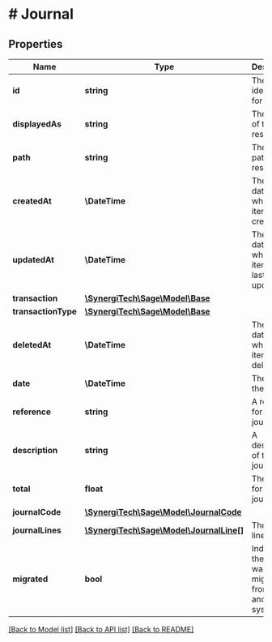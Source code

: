 # # Journal

## Properties

Name | Type | Description | Notes
------------ | ------------- | ------------- | -------------
**id** | **string** | The unique identifier for the item | [optional]
**displayedAs** | **string** | The name of the resource | [optional]
**path** | **string** | The API path for the resource | [optional]
**createdAt** | **\DateTime** | The datetime when the item was created | [optional]
**updatedAt** | **\DateTime** | The datetime when the item was last updated | [optional]
**transaction** | [**\SynergiTech\Sage\Model\Base**](Base.md) |  | [optional]
**transactionType** | [**\SynergiTech\Sage\Model\Base**](Base.md) |  | [optional]
**deletedAt** | **\DateTime** | The datetime when the item was deleted | [optional]
**date** | **\DateTime** | The date of the journal | [optional]
**reference** | **string** | A reference for the journal | [optional]
**description** | **string** | A description of the journal | [optional]
**total** | **float** | The total for the journal | [optional]
**journalCode** | [**\SynergiTech\Sage\Model\JournalCode**](JournalCode.md) |  | [optional]
**journalLines** | [**\SynergiTech\Sage\Model\JournalLine[]**](JournalLine.md) | The journal lines | [optional]
**migrated** | **bool** | Indicates if the journal was migrated from another system. | [optional]

[[Back to Model list]](../../README.md#models) [[Back to API list]](../../README.md#endpoints) [[Back to README]](../../README.md)
